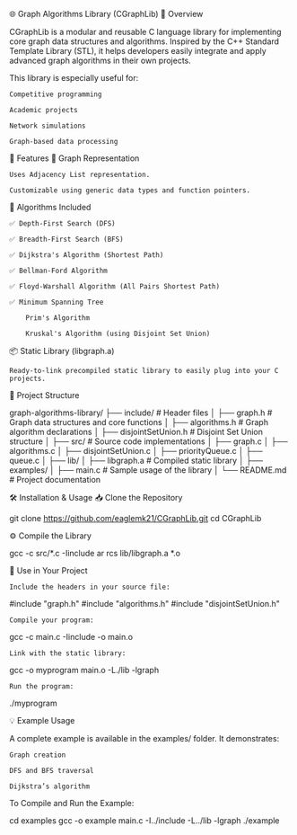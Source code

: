 🌐 Graph Algorithms Library (CGraphLib)
📌 Overview

CGraphLib is a modular and reusable C language library for implementing core graph data structures and algorithms. Inspired by the C++ Standard Template Library (STL), it helps developers easily integrate and apply advanced graph algorithms in their own projects.

This library is especially useful for:

    Competitive programming

    Academic projects

    Network simulations

    Graph-based data processing

🚀 Features
🔗 Graph Representation

    Uses Adjacency List representation.

    Customizable using generic data types and function pointers.

🧠 Algorithms Included

    ✅ Depth-First Search (DFS)

    ✅ Breadth-First Search (BFS)

    ✅ Dijkstra's Algorithm (Shortest Path)

    ✅ Bellman-Ford Algorithm

    ✅ Floyd-Warshall Algorithm (All Pairs Shortest Path)

    ✅ Minimum Spanning Tree

        Prim's Algorithm

        Kruskal's Algorithm (using Disjoint Set Union)

📦 Static Library (libgraph.a)

    Ready-to-link precompiled static library to easily plug into your C projects.

📁 Project Structure

graph-algorithms-library/
├── include/               # Header files
│   ├── graph.h            # Graph data structures and core functions
│   ├── algorithms.h       # Graph algorithm declarations
│   ├── disjointSetUnion.h # Disjoint Set Union structure
│
├── src/                   # Source code implementations
│   ├── graph.c
│   ├── algorithms.c
│   ├── disjointSetUnion.c
│   ├── priorityQueue.c
│   ├── queue.c
│
├── lib/
│   ├── libgraph.a         # Compiled static library
│
├── examples/
│   ├── main.c             # Sample usage of the library
│
└── README.md              # Project documentation

🛠️ Installation & Usage
📥 Clone the Repository

git clone https://github.com/eaglemk21/CGraphLib.git
cd CGraphLib

⚙️ Compile the Library

gcc -c src/*.c -Iinclude
ar rcs lib/libgraph.a *.o

🧩 Use in Your Project

    Include the headers in your source file:

#include "graph.h"
#include "algorithms.h"
#include "disjointSetUnion.h"

    Compile your program:

gcc -c main.c -Iinclude -o main.o

    Link with the static library:

gcc -o myprogram main.o -L./lib -lgraph

    Run the program:

./myprogram

💡 Example Usage

A complete example is available in the examples/ folder. It demonstrates:

    Graph creation

    DFS and BFS traversal

    Dijkstra’s algorithm

To Compile and Run the Example:

cd examples
gcc -o example main.c -I../include -L../lib -lgraph
./example

